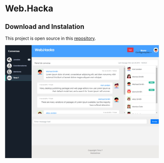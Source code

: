 # Web.Hacka

## Download and Instalation

This project is open source in this [repository](https://github.com/BrunoFutema/HackathonMicroServices).

<p><img src="https://github.com/BrunoFutema/HackathonMicroServices/blob/master/client-side/public/images/Site/Web.Hacka_Admin.jpg" alt="Web.Hacka" /></p>